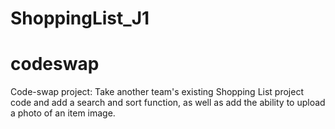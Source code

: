 # ShoppingList_J1
# codeswap

Code-swap project: Take another team's existing Shopping List project code and add a search and sort function, as well as add the ability to upload a photo of an item image. 
